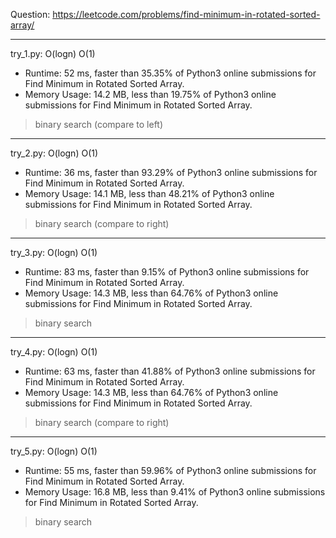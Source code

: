 Question: https://leetcode.com/problems/find-minimum-in-rotated-sorted-array/

---

try_1.py: O(logn) O(1)
* Runtime: 52 ms, faster than 35.35% of Python3 online submissions for Find Minimum in Rotated Sorted Array.
* Memory Usage: 14.2 MB, less than 19.75% of Python3 online submissions for Find Minimum in Rotated Sorted Array.

> binary search (compare to left)

---

try_2.py: O(logn) O(1)
* Runtime: 36 ms, faster than 93.29% of Python3 online submissions for Find Minimum in Rotated Sorted Array.
* Memory Usage: 14.1 MB, less than 48.21% of Python3 online submissions for Find Minimum in Rotated Sorted Array.

> binary search (compare to right)

---

try_3.py: O(logn) O(1)

* Runtime: 83 ms, faster than 9.15% of Python3 online submissions for Find Minimum in Rotated Sorted Array.
* Memory Usage: 14.3 MB, less than 64.76% of Python3 online submissions for Find Minimum in Rotated Sorted Array.

> binary search

---

try_4.py: O(logn) O(1)

* Runtime: 63 ms, faster than 41.88% of Python3 online submissions for Find Minimum in Rotated Sorted Array.
* Memory Usage: 14.3 MB, less than 64.76% of Python3 online submissions for Find Minimum in Rotated Sorted Array.

> binary search (compare to right)

---

try_5.py: O(logn) O(1)

* Runtime: 55 ms, faster than 59.96% of Python3 online submissions for Find Minimum in Rotated Sorted Array.
* Memory Usage: 16.8 MB, less than 9.41% of Python3 online submissions for Find Minimum in Rotated Sorted Array.

> binary search
